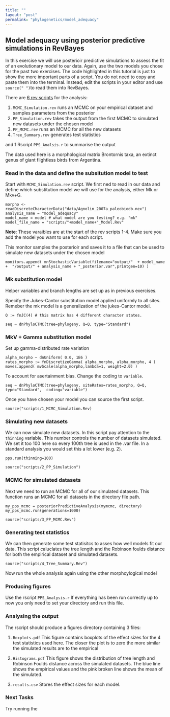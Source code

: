 ```yaml
---
title: ""
layout: "post" 
permalink: "phylogenetics/model_adequacy"
---
```


## Model adequacy using posterior predictive simulations in RevBayes

In this exercise we will use posterioir predictive simulations to assess the fit of an evolutionary model to our data. Again, use the two models you chose for the past two exercises.
The code highlighted in this tutorial is just to show the more important parts of a script. You do not need to copy and paste them into the terminal. Instead, edit the scripts in your editor and use `source(" ")`to read them into RevBayes.

There are [6 rev scripts]({{site.baseurl}}/data/7_phylogenetics/model_adequacy.zip) for the analysis:
 
1. `MCMC_Simulation.rev` runs an MCMC on your empirical dataset and samples parameters from the posterior
2. `PP_Simulation.rev` takes the output from the first MCMC to simulated new datasets under the chosen model
3. `PP_MCMC.rev` runs an MCMC for all the new datasets
4. `Tree_Summary.rev` generates test statistics


and 1 Rscript `PPS_Analsis.r` to summarise the output 

The data used here is a morphological matrix Brontornis taxa, an extinct genus of giant flightless birds from Argentina. 

### Read in the data and define the subsitution model to test 
Start with `MCMC_Simulation.rev` script. We first ned to read in our data and define which substitution model we will use for the analysis, either Mk or Mkv+G.

```{r data, eval=TRUE}
morpho <- readDiscreteCharacterData("data/Agnolin_2007a_paleobiodb.nex")
analysis_name = "model_adequacy" 
model_name = model # what model are you testing? e.g. "mk"
model_file_name = "scripts/"+model_name+"_Model.Rev"
```
**Note**: These varaibles are at the start of the rev scripts 1-4. Make sure you add the model you want to use for each script.

This monitor samples the posterioir and saves it to a file that can be used to simulate new datasets under the chosen model 

```{r monitors, eval=TRUE}
monitors.append( mnStochasticVariable(filename="output/"  + model_name +  "/output/" + analysis_name + "_posterior.var",printgen=10) )
```

### Mk substitution model
Helper variables and branch lengths are set up as in previous exercises. 

Specify the Jukes-Cantor substitution model applied uniformly to all sites. Remeber the mk model is a generalization of the jukes-Cantor model. 

```{r JC, eval=TRUE}
Q := fnJC(4) # this matrix has 4 different character states. 

seq ~ dnPhyloCTMC(tree=phylogeny, Q=Q, type="Standard")
```
 
### MkV + Gamma substitution model
Set up gamma-distributed rate variation 

```{r Gamma, eval=TRUE}    
alpha_morpho ~ dnUniform( 0.0, 1E6 )
rates_morpho := fnDiscretizeGamma( alpha_morpho, alpha_morpho, 4 )
moves.append( mvScale(alpha_morpho,lambda=1, weight=2.0) )
``` 
   
To account for asertainment bias. Change the coding to `variable`.

```{r mkvG, eval=FALSE}    
seq ~ dnPhyloCTMC(tree=phylogeny, siteRates=rates_morpho, Q=Q, type="Standard",  coding="variable")
``` 

    
Once you have chosen your model you can source the first script.

```{r S1, eval=FALSE} 
source("scripts/1_MCMC_Simulation.Rev)
``` 
  
### Simulating new datasets
We can now simulate new datasets. In this script pay attention to the `thinning` variable. 
This number controls the number of datasets simulated. We set it too 100 here so every 100th tree is used in the .var file. In a standard analysis you would set this a lot lower (e.g. 2). 

```{r thinning, eval=FALSE} 
pps.run(thinning=100)
```

```{r S2, eval=FALSE} 
source("scripts/2_PP_Simulation")
```

### MCMC for simulated datasets
Next we need to run an MCMC for all of our simulated datasets. This function runs an MCMC for all datasets in the directory file path. 

```{r MCMC2, eval=FALSE} 
my_pps_mcmc = posteriorPredictiveAnalysis(mymcmc, directory)
my_pps_mcmc.run(generations=1000)
```
```{r S3, eval=FALSE} 
source("scripts/3_PP_MCMC.Rev")
```

### Generating test statistics
We can then generate some test statisitcs to asses how well models fit our data. This script caluclates the tree length and the Robinson foulds distance for both the empirical dataset and simulated datasets. 

```{r S4, eval=FALSE} 
source("scripts/4_Tree_Summary.Rev")
```

Now run the whole analysis again using the other morphoylogical model

### Producing figures
Use the rscript `PPS_Analysis.r`
If everything has been run correctly up to now you only need to set your directory and run this file.

### Analysing the output 

The rscript should produce a figures directory containing 3 files:

1. `Boxplots.pdf` This figure contains boxplots of the effect sizes for the 4 test statistics used here. The closer the plot is to zero the more similar the simulated results are to the empirical 

 
2. `Histograms.pdf` This figure shows the distribution of tree length and Robinson Foulds distance across the simulated datasets. The blue line shows the empirical values and the pink  broken line shows the mean of the simulated. 


3. `results.csv` Stores the effect sizes for each model.


### Next Tasks

Try running the 

